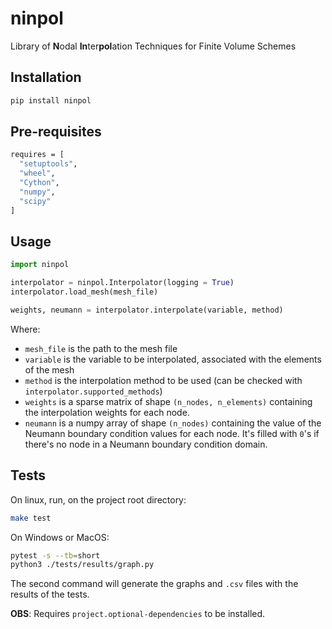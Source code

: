 # ninpol

Library of **N**odal **In**ter**pol**ation Techniques for Finite Volume Schemes

## Installation
```bash
pip install ninpol
```

## Pre-requisites
```bash
requires = [
  "setuptools",
  "wheel",
  "Cython",
  "numpy",
  "scipy"
]
```
## Usage
```python
import ninpol

interpolator = ninpol.Interpolator(logging = True)
interpolator.load_mesh(mesh_file)

weights, neumann = interpolator.interpolate(variable, method)
```
Where:
- `mesh_file` is the path to the mesh file
- `variable` is the variable to be interpolated, associated with the elements of the mesh
- `method` is the interpolation method to be used (can be checked with `interpolator.supported_methods`)
- `weights` is a sparse matrix of shape `(n_nodes, n_elements)` containing the interpolation weights for each node. 
- `neumann` is a numpy array of shape `(n_nodes)` containing the value of the Neumann boundary condition values for each node. It's filled with `0`'s if there's no node in a Neumann boundary condition domain. 

## Tests
On linux, run, on the project root directory:
```bash
make test
```

On Windows or MacOS:
```bash
pytest -s --tb=short
python3 ./tests/results/graph.py
```

The second command will generate the graphs and `.csv` files with the results of the tests.

**OBS**: Requires `project.optional-dependencies` to be installed.